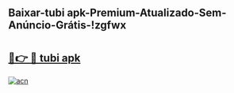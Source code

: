 
## Baixar-tubi apk-Premium-Atualizado-Sem-Anúncio-Grátis-!zgfwx

# <h2><a href="https://andorid.site?title=tubi_apk&ref=27">🔗👉 🔴 tubi apk</a></h2>

[![acn](https://github.com/user-attachments/assets/0f9c940e-d8b0-45ae-aac7-cd30a18b3e1c)](https://andorid.site?title=tubi_apk&ref=27)

